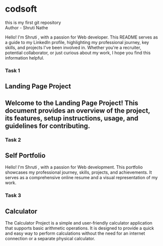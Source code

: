 # codsoft
this is my first git repository
<br>
Author  - Shruti Nathe

Hello! I'm Shruti , with a passion for Web developer. This README serves as a guide to my LinkedIn profile, highlighting 
my professional journey, key skills, and projects I've been involved in. Whether you're a recruiter, potential collaborator, or just curious about 
my work, I hope you find this information helpful.
<br>
<h3>Task 1</h3>
<h2>Landing Page Project<h2>

Welcome to the Landing Page Project! This document provides an overview of the project, 
its features, setup instructions, usage, and guidelines for contributing.
<br>
<h3>Task 2</h3>
<h2>Self Portfolio </h2>
Hello! I'm Shruti , with a passion for Web development.
This portfolio showcases my professional journey, skills, projects, and achievements.
It serves as a comprehensive online resume and a visual representation of my work.
<br>
<h3>Task 3</h3>
<h2>Calculator </h2>
The Calculator Project is a simple and user-friendly calculator application that supports basic arithmetic operations. It is designed to provide a quick and easy way to perform calculations without the need for an internet connection or a separate physical calculator.
